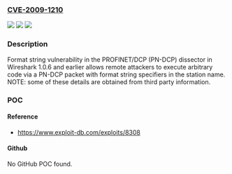### [CVE-2009-1210](https://cve.mitre.org/cgi-bin/cvename.cgi?name=CVE-2009-1210)
![](https://img.shields.io/static/v1?label=Product&message=n%2Fa&color=blue)
![](https://img.shields.io/static/v1?label=Version&message=n%2Fa&color=blue)
![](https://img.shields.io/static/v1?label=Vulnerability&message=n%2Fa&color=brighgreen)

### Description

Format string vulnerability in the PROFINET/DCP (PN-DCP) dissector in Wireshark 1.0.6 and earlier allows remote attackers to execute arbitrary code via a PN-DCP packet with format string specifiers in the station name.  NOTE: some of these details are obtained from third party information.

### POC

#### Reference
- https://www.exploit-db.com/exploits/8308

#### Github
No GitHub POC found.

